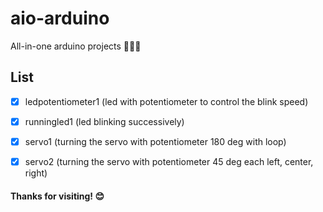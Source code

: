# aio-arduino
All-in-one arduino projects 🧑‍💻✨

## List
- [x] ledpotentiometer1 (led with potentiometer to control the blink speed)
- [x] runningled1 (led blinking successively)
- [x] servo1 (turning the servo with potentiometer 180 deg with loop)
- [x] servo2 (turning the servo with potentiometer 45 deg each left, center, right)


#### Thanks for visiting! 😊
